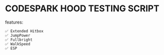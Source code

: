 # CODESPARK HOOD TESTING SCRIPT
features:
```
✅ Extended Hitbox
✅ JumpPower
✅ Fullbright
✅ WalkSpeed
✅ ESP
```
